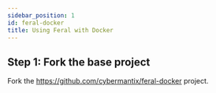 ```yaml
---
sidebar_position: 1
id: feral-docker
title: Using Feral with Docker
---
```


## Step 1: Fork the base project

Fork the https://github.com/cybermantix/feral-docker project.
